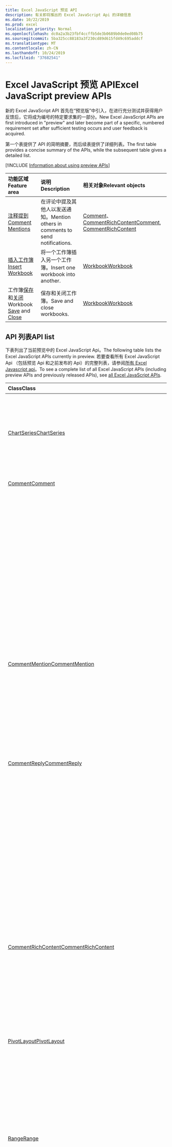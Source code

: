 ```yaml
---
title: Excel JavaScript 预览 API
description: 有关即将推出的 Excel JavaScript Api 的详细信息
ms.date: 10/22/2019
ms.prod: excel
localization_priority: Normal
ms.openlocfilehash: dc0a2a3b23fbf4ccffb5de3b0689b0de0ed08b75
ms.sourcegitcommit: 5ba325cc88183a3f230cd89d615fd49c695addcf
ms.translationtype: MT
ms.contentlocale: zh-CN
ms.lasthandoff: 10/24/2019
ms.locfileid: "37682541"
---
```

# <a name="excel-javascript-preview-apis"></a><span data-ttu-id="53e34-103">Excel JavaScript 预览 API</span><span class="sxs-lookup"><span data-stu-id="53e34-103">Excel JavaScript preview APIs</span></span>

<span data-ttu-id="53e34-104">新的 Excel JavaScript API 首先在“预览版”中引入，在进行充分测试并获得用户反馈后，它将成为编号的特定要求集的一部分。</span><span class="sxs-lookup"><span data-stu-id="53e34-104">New Excel JavaScript APIs are first introduced in "preview" and later become part of a specific, numbered requirement set after sufficient testing occurs and user feedback is acquired.</span></span>

<span data-ttu-id="53e34-105">第一个表提供了 API 的简明摘要，而后续表提供了详细列表。</span><span class="sxs-lookup"><span data-stu-id="53e34-105">The first table provides a concise summary of the APIs, while the subsequent table gives a detailed list.</span></span>

[!INCLUDE [Information about using preview APIs](../../includes/using-preview-apis-host.md)]

| <span data-ttu-id="53e34-106">功能区域</span><span class="sxs-lookup"><span data-stu-id="53e34-106">Feature area</span></span> | <span data-ttu-id="53e34-107">说明</span><span class="sxs-lookup"><span data-stu-id="53e34-107">Description</span></span> | <span data-ttu-id="53e34-108">相关对象</span><span class="sxs-lookup"><span data-stu-id="53e34-108">Relevant objects</span></span> |
|:--- |:--- |:--- |
| [<span data-ttu-id="53e34-109">注释提到</span><span class="sxs-lookup"><span data-stu-id="53e34-109">Comment Mentions</span></span>](../../excel/excel-add-ins-comments.md#mentions-preview) | <span data-ttu-id="53e34-110">在评论中提及其他人以发送通知。</span><span class="sxs-lookup"><span data-stu-id="53e34-110">Mention others in comments to send notifications.</span></span> | <span data-ttu-id="53e34-111">[Comment](/javascript/api/excel/excel.comment)、 [CommentRichContent](/javascript/api/excel/excel.commentrichcontent)</span><span class="sxs-lookup"><span data-stu-id="53e34-111">[Comment](/javascript/api/excel/excel.comment), [CommentRichContent](/javascript/api/excel/excel.commentrichcontent)</span></span> |
| [<span data-ttu-id="53e34-112">插入工作簿</span><span class="sxs-lookup"><span data-stu-id="53e34-112">Insert Workbook</span></span>](../../excel/excel-add-ins-workbooks.md#insert-a-copy-of-an-existing-workbook-into-the-current-one-preview) | <span data-ttu-id="53e34-113">将一个工作簿插入另一个工作簿。</span><span class="sxs-lookup"><span data-stu-id="53e34-113">Insert one workbook into another.</span></span>  | [<span data-ttu-id="53e34-114">Workbook</span><span class="sxs-lookup"><span data-stu-id="53e34-114">Workbook</span></span>](/javascript/api/excel/excel.worksheetcollection) |
| <span data-ttu-id="53e34-115">工作簿[保存](../../excel/excel-add-ins-workbooks.md#save-the-workbook-preview)和[关闭](../../excel/excel-add-ins-workbooks.md#close-the-workbook-preview)</span><span class="sxs-lookup"><span data-stu-id="53e34-115">Workbook [Save](../../excel/excel-add-ins-workbooks.md#save-the-workbook-preview) and [Close](../../excel/excel-add-ins-workbooks.md#close-the-workbook-preview)</span></span> | <span data-ttu-id="53e34-116">保存和关闭工作簿。</span><span class="sxs-lookup"><span data-stu-id="53e34-116">Save and close workbooks.</span></span>  | [<span data-ttu-id="53e34-117">Workbook</span><span class="sxs-lookup"><span data-stu-id="53e34-117">Workbook</span></span>](/javascript/api/excel/excel.workbook) |

## <a name="api-list"></a><span data-ttu-id="53e34-118">API 列表</span><span class="sxs-lookup"><span data-stu-id="53e34-118">API list</span></span>

<span data-ttu-id="53e34-119">下表列出了当前预览中的 Excel JavaScript Api。</span><span class="sxs-lookup"><span data-stu-id="53e34-119">The following table lists the Excel JavaScript APIs currently in preview.</span></span> <span data-ttu-id="53e34-120">若要查看所有 Excel JavaScript Api （包括预览 Api 和之前发布的 Api）的完整列表，请参阅[所有 Excel Javascript api](/javascript/api/excel?view=excel-js-preview)。</span><span class="sxs-lookup"><span data-stu-id="53e34-120">To see a complete list of all Excel JavaScript APIs (including preview APIs and previously released APIs), see [all Excel JavaScript APIs](/javascript/api/excel?view=excel-js-preview).</span></span>

| <span data-ttu-id="53e34-121">Class</span><span class="sxs-lookup"><span data-stu-id="53e34-121">Class</span></span> | <span data-ttu-id="53e34-122">域</span><span class="sxs-lookup"><span data-stu-id="53e34-122">Fields</span></span> | <span data-ttu-id="53e34-123">说明</span><span class="sxs-lookup"><span data-stu-id="53e34-123">Description</span></span> |
|:---|:---|:---|
|[<span data-ttu-id="53e34-124">ChartSeries</span><span class="sxs-lookup"><span data-stu-id="53e34-124">ChartSeries</span></span>](/javascript/api/excel/excel.chartseries)|[<span data-ttu-id="53e34-125">getDimensionValues （维： ChartSeriesDimension）</span><span class="sxs-lookup"><span data-stu-id="53e34-125">getDimensionValues(dimension: Excel.ChartSeriesDimension)</span></span>](/javascript/api/excel/excel.chartseries#getdimensionvalues-dimension-)|<span data-ttu-id="53e34-126">从图表系列的单个维中获取值。</span><span class="sxs-lookup"><span data-stu-id="53e34-126">Gets the values from a single dimension of the chart series.</span></span> <span data-ttu-id="53e34-127">这些值可以是类别值，也可以是数据值，具体取决于指定的维度和为图表系列映射数据的方式。</span><span class="sxs-lookup"><span data-stu-id="53e34-127">These could be either category values or data values, depending on the dimension specified and how the data is mapped for the chart series.</span></span>|
|[<span data-ttu-id="53e34-128">Comment</span><span class="sxs-lookup"><span data-stu-id="53e34-128">Comment</span></span>](/javascript/api/excel/excel.comment)|[<span data-ttu-id="53e34-129">提及</span><span class="sxs-lookup"><span data-stu-id="53e34-129">mentions</span></span>](/javascript/api/excel/excel.comment#mentions)|<span data-ttu-id="53e34-130">获取注释中提到的实体（如人员）。</span><span class="sxs-lookup"><span data-stu-id="53e34-130">Gets the entities (e.g. people) that are mentioned in comments.</span></span>|
||[<span data-ttu-id="53e34-131">richContent</span><span class="sxs-lookup"><span data-stu-id="53e34-131">richContent</span></span>](/javascript/api/excel/excel.comment#richcontent)|<span data-ttu-id="53e34-132">获取丰富的注释内容（例如，注释中的提及）。</span><span class="sxs-lookup"><span data-stu-id="53e34-132">Gets the rich comment content (e.g. mentions in comments).</span></span> <span data-ttu-id="53e34-133">此字符串不应显示给最终用户。</span><span class="sxs-lookup"><span data-stu-id="53e34-133">This string is not meant to be displayed to end-users.</span></span> <span data-ttu-id="53e34-134">您的外接程序应仅使用此信息分析丰富的注释内容。</span><span class="sxs-lookup"><span data-stu-id="53e34-134">Your add-in should only use this to parse rich comment content.</span></span>|
||[<span data-ttu-id="53e34-135">经过</span><span class="sxs-lookup"><span data-stu-id="53e34-135">resolved</span></span>](/javascript/api/excel/excel.comment#resolved)|<span data-ttu-id="53e34-136">获取或设置批注线程的状态。</span><span class="sxs-lookup"><span data-stu-id="53e34-136">Gets or sets the comment thread status.</span></span> <span data-ttu-id="53e34-137">值为 "true" 表示注释线程处于 "已解决" 状态。</span><span class="sxs-lookup"><span data-stu-id="53e34-137">A value of "true" means the comment thread is in the resolved state.</span></span>|
||[<span data-ttu-id="53e34-138">updateMentions （contentWithMentions： CommentRichContent）</span><span class="sxs-lookup"><span data-stu-id="53e34-138">updateMentions(contentWithMentions: Excel.CommentRichContent)</span></span>](/javascript/api/excel/excel.comment#updatementions-contentwithmentions-)|<span data-ttu-id="53e34-139">使用特殊格式的字符串和提及列表更新注释内容。</span><span class="sxs-lookup"><span data-stu-id="53e34-139">Updates the comment content with a specially formatted string and a list of mentions.</span></span>|
|[<span data-ttu-id="53e34-140">CommentMention</span><span class="sxs-lookup"><span data-stu-id="53e34-140">CommentMention</span></span>](/javascript/api/excel/excel.commentmention)|[<span data-ttu-id="53e34-141">email</span><span class="sxs-lookup"><span data-stu-id="53e34-141">email</span></span>](/javascript/api/excel/excel.commentmention#email)|<span data-ttu-id="53e34-142">获取或设置注释中提到的实体的电子邮件地址。</span><span class="sxs-lookup"><span data-stu-id="53e34-142">Gets or sets the email address of the entity that is mentioned in comment.</span></span>|
||[<span data-ttu-id="53e34-143">id</span><span class="sxs-lookup"><span data-stu-id="53e34-143">id</span></span>](/javascript/api/excel/excel.commentmention#id)|<span data-ttu-id="53e34-144">获取或设置实体的 id。</span><span class="sxs-lookup"><span data-stu-id="53e34-144">Gets or sets the id of the entity.</span></span> <span data-ttu-id="53e34-145">这与中`CommentRichContent.richContent`的 id 信息对齐。</span><span class="sxs-lookup"><span data-stu-id="53e34-145">This is aligned with the id information in `CommentRichContent.richContent`.</span></span>|
||[<span data-ttu-id="53e34-146">name</span><span class="sxs-lookup"><span data-stu-id="53e34-146">name</span></span>](/javascript/api/excel/excel.commentmention#name)|<span data-ttu-id="53e34-147">获取或设置注释中提到的实体的名称。</span><span class="sxs-lookup"><span data-stu-id="53e34-147">Gets or sets the name of the entity that is mentioned in comment.</span></span>|
|[<span data-ttu-id="53e34-148">CommentReply</span><span class="sxs-lookup"><span data-stu-id="53e34-148">CommentReply</span></span>](/javascript/api/excel/excel.commentreply)|[<span data-ttu-id="53e34-149">提及</span><span class="sxs-lookup"><span data-stu-id="53e34-149">mentions</span></span>](/javascript/api/excel/excel.commentreply#mentions)|<span data-ttu-id="53e34-150">获取注释中提到的实体（如人员）。</span><span class="sxs-lookup"><span data-stu-id="53e34-150">Gets the entities (e.g. people) that are mentioned in comments.</span></span>|
||[<span data-ttu-id="53e34-151">经过</span><span class="sxs-lookup"><span data-stu-id="53e34-151">resolved</span></span>](/javascript/api/excel/excel.commentreply#resolved)|<span data-ttu-id="53e34-152">获取或设置批注答复状态。</span><span class="sxs-lookup"><span data-stu-id="53e34-152">Gets or sets the comment reply status.</span></span> <span data-ttu-id="53e34-153">值为 "true" 表示批注答复处于 "已解决" 状态。</span><span class="sxs-lookup"><span data-stu-id="53e34-153">A value of "true" means the comment reply is in the resolved state.</span></span>|
||[<span data-ttu-id="53e34-154">richContent</span><span class="sxs-lookup"><span data-stu-id="53e34-154">richContent</span></span>](/javascript/api/excel/excel.commentreply#richcontent)|<span data-ttu-id="53e34-155">获取丰富的注释内容（例如，注释中的提及）。</span><span class="sxs-lookup"><span data-stu-id="53e34-155">Gets the rich comment content (e.g. mentions in comments).</span></span> <span data-ttu-id="53e34-156">此字符串不应显示给最终用户。</span><span class="sxs-lookup"><span data-stu-id="53e34-156">This string is not meant to be displayed to end-users.</span></span> <span data-ttu-id="53e34-157">您的外接程序应仅使用此信息分析丰富的注释内容。</span><span class="sxs-lookup"><span data-stu-id="53e34-157">Your add-in should only use this to parse rich comment content.</span></span>|
||[<span data-ttu-id="53e34-158">updateMentions （contentWithMentions： CommentRichContent）</span><span class="sxs-lookup"><span data-stu-id="53e34-158">updateMentions(contentWithMentions: Excel.CommentRichContent)</span></span>](/javascript/api/excel/excel.commentreply#updatementions-contentwithmentions-)|<span data-ttu-id="53e34-159">使用特殊格式的字符串和提及列表更新注释内容。</span><span class="sxs-lookup"><span data-stu-id="53e34-159">Updates the comment content with a specially formatted string and a list of mentions.</span></span>|
|[<span data-ttu-id="53e34-160">CommentRichContent</span><span class="sxs-lookup"><span data-stu-id="53e34-160">CommentRichContent</span></span>](/javascript/api/excel/excel.commentrichcontent)|[<span data-ttu-id="53e34-161">提及</span><span class="sxs-lookup"><span data-stu-id="53e34-161">mentions</span></span>](/javascript/api/excel/excel.commentrichcontent#mentions)|<span data-ttu-id="53e34-162">包含注释中提到的所有实体（例如，人员）的数组。</span><span class="sxs-lookup"><span data-stu-id="53e34-162">An array containing all the entities (e.g. people) mentioned within the comment.</span></span>|
||[<span data-ttu-id="53e34-163">richContent</span><span class="sxs-lookup"><span data-stu-id="53e34-163">richContent</span></span>](/javascript/api/excel/excel.commentrichcontent#richcontent)||
|[<span data-ttu-id="53e34-164">PivotLayout</span><span class="sxs-lookup"><span data-stu-id="53e34-164">PivotLayout</span></span>](/javascript/api/excel/excel.pivotlayout)|[<span data-ttu-id="53e34-165">getCell(dataHierarchy: DataPivotHierarchy \| string, rowItems: Array<PivotItem \| string>, columnItems: Array<PivotItem \| string>)</span><span class="sxs-lookup"><span data-stu-id="53e34-165">getCell(dataHierarchy: DataPivotHierarchy \| string, rowItems: Array<PivotItem \| string>, columnItems: Array<PivotItem \| string>)</span></span>](/javascript/api/excel/excel.pivotlayout#getcell-datahierarchy--rowitems--columnitems-)|<span data-ttu-id="53e34-166">根据数据层次结构以及各自层次结构的行和列项，获取数据透视表中的唯一单元格。</span><span class="sxs-lookup"><span data-stu-id="53e34-166">Gets a unique cell in the PivotTable based on a data hierarchy and the row and column items of their respective hierarchies.</span></span> <span data-ttu-id="53e34-167">返回的单元格是给定行和列的交集，其中包含来自给定层次结构的数据。</span><span class="sxs-lookup"><span data-stu-id="53e34-167">The returned cell is the intersection of the given row and column that contains the data from the given hierarchy.</span></span> <span data-ttu-id="53e34-168">此方法与在特定单元格上调用 getPivotItems 和 getDataHierarchy 相反。</span><span class="sxs-lookup"><span data-stu-id="53e34-168">This method is the inverse of calling getPivotItems and getDataHierarchy on a particular cell.</span></span>|
|[<span data-ttu-id="53e34-169">Range</span><span class="sxs-lookup"><span data-stu-id="53e34-169">Range</span></span>](/javascript/api/excel/excel.range)|[<span data-ttu-id="53e34-170">getSpillParent()</span><span class="sxs-lookup"><span data-stu-id="53e34-170">getSpillParent()</span></span>](/javascript/api/excel/excel.range#getspillparent--)|<span data-ttu-id="53e34-171">获取 Range 对象，它包含要将某个单元格溢出到的定位单元格。</span><span class="sxs-lookup"><span data-stu-id="53e34-171">Gets the range object containing the anchor cell for a cell getting spilled into.</span></span> <span data-ttu-id="53e34-172">如果应用于具有多个单元格的区域，则会失败。</span><span class="sxs-lookup"><span data-stu-id="53e34-172">Fails if applied to a range with more than one cell.</span></span> <span data-ttu-id="53e34-173">只读。</span><span class="sxs-lookup"><span data-stu-id="53e34-173">Read-only.</span></span>|
||[<span data-ttu-id="53e34-174">getSpillParentOrNullObject()</span><span class="sxs-lookup"><span data-stu-id="53e34-174">getSpillParentOrNullObject()</span></span>](/javascript/api/excel/excel.range#getspillparentornullobject--)|<span data-ttu-id="53e34-175">获取 Range 对象，它包含要将某个单元格溢出到的定位单元格。</span><span class="sxs-lookup"><span data-stu-id="53e34-175">Gets the range object containing the anchor cell for a cell getting spilled into.</span></span> <span data-ttu-id="53e34-176">只读。</span><span class="sxs-lookup"><span data-stu-id="53e34-176">Read-only.</span></span>|
||[<span data-ttu-id="53e34-177">getSpillingToRange()</span><span class="sxs-lookup"><span data-stu-id="53e34-177">getSpillingToRange()</span></span>](/javascript/api/excel/excel.range#getspillingtorange--)|<span data-ttu-id="53e34-178">获取 Range 对象，它在调用定位单元格时包含溢出区域。</span><span class="sxs-lookup"><span data-stu-id="53e34-178">Gets the range object containing the spill range when called on an anchor cell.</span></span> <span data-ttu-id="53e34-179">如果应用于具有多个单元格的区域，则会失败。</span><span class="sxs-lookup"><span data-stu-id="53e34-179">Fails if applied to a range with more than one cell.</span></span> <span data-ttu-id="53e34-180">只读。</span><span class="sxs-lookup"><span data-stu-id="53e34-180">Read-only.</span></span>|
||[<span data-ttu-id="53e34-181">getSpillingToRangeOrNullObject()</span><span class="sxs-lookup"><span data-stu-id="53e34-181">getSpillingToRangeOrNullObject()</span></span>](/javascript/api/excel/excel.range#getspillingtorangeornullobject--)|<span data-ttu-id="53e34-182">获取 Range 对象，它在调用定位单元格时包含溢出区域。</span><span class="sxs-lookup"><span data-stu-id="53e34-182">Gets the range object containing the spill range when called on an anchor cell.</span></span> <span data-ttu-id="53e34-183">只读。</span><span class="sxs-lookup"><span data-stu-id="53e34-183">Read-only.</span></span>|
||[<span data-ttu-id="53e34-184">hasSpill</span><span class="sxs-lookup"><span data-stu-id="53e34-184">hasSpill</span></span>](/javascript/api/excel/excel.range#hasspill)|<span data-ttu-id="53e34-185">表示所有单元格是否都具有溢出边框。</span><span class="sxs-lookup"><span data-stu-id="53e34-185">Represents if all cells have a spill border.</span></span>|
||[<span data-ttu-id="53e34-186">savedAsArray</span><span class="sxs-lookup"><span data-stu-id="53e34-186">savedAsArray</span></span>](/javascript/api/excel/excel.range#savedasarray)|<span data-ttu-id="53e34-187">表示是否将所有单元格都保存为数组公式。</span><span class="sxs-lookup"><span data-stu-id="53e34-187">Represents if ALL the cells would be saved as an array formula.</span></span>|
|[<span data-ttu-id="53e34-188">RangeFormat</span><span class="sxs-lookup"><span data-stu-id="53e34-188">RangeFormat</span></span>](/javascript/api/excel/excel.rangeformat)|[<span data-ttu-id="53e34-189">adjustIndent （金额：数字）</span><span class="sxs-lookup"><span data-stu-id="53e34-189">adjustIndent(amount: number)</span></span>](/javascript/api/excel/excel.rangeformat#adjustindent-amount-)|<span data-ttu-id="53e34-190">调整范围格式的缩进量。</span><span class="sxs-lookup"><span data-stu-id="53e34-190">Adjusts the indentation of the range formatting.</span></span> <span data-ttu-id="53e34-191">缩进值的范围为0到250。</span><span class="sxs-lookup"><span data-stu-id="53e34-191">The indent value ranges from 0 to 250.</span></span>|
|[<span data-ttu-id="53e34-192">ShapeCollection</span><span class="sxs-lookup"><span data-stu-id="53e34-192">ShapeCollection</span></span>](/javascript/api/excel/excel.shapecollection)|[<span data-ttu-id="53e34-193">addSvg(xml: string)</span><span class="sxs-lookup"><span data-stu-id="53e34-193">addSvg(xml: string)</span></span>](/javascript/api/excel/excel.shapecollection#addsvg-xml-)|<span data-ttu-id="53e34-194">从 XML 字符串创建可缩放的矢量图形 (SVG) 并将其添加到工作表。</span><span class="sxs-lookup"><span data-stu-id="53e34-194">Creates a scalable vector graphic (SVG) from an XML string and adds it to the worksheet.</span></span> <span data-ttu-id="53e34-195">返回表示新图片的 Shape 对象。</span><span class="sxs-lookup"><span data-stu-id="53e34-195">Returns a Shape object that represents the new image.</span></span>|
|[<span data-ttu-id="53e34-196">Slicer</span><span class="sxs-lookup"><span data-stu-id="53e34-196">Slicer</span></span>](/javascript/api/excel/excel.slicer)|[<span data-ttu-id="53e34-197">nameInFormula</span><span class="sxs-lookup"><span data-stu-id="53e34-197">nameInFormula</span></span>](/javascript/api/excel/excel.slicer#nameinformula)|<span data-ttu-id="53e34-198">表示公式中使用切片器名称。</span><span class="sxs-lookup"><span data-stu-id="53e34-198">Represents the slicer name used in the formula.</span></span>|
|[<span data-ttu-id="53e34-199">Table</span><span class="sxs-lookup"><span data-stu-id="53e34-199">Table</span></span>](/javascript/api/excel/excel.table)|[<span data-ttu-id="53e34-200">clearStyle()</span><span class="sxs-lookup"><span data-stu-id="53e34-200">clearStyle()</span></span>](/javascript/api/excel/excel.table#clearstyle--)|<span data-ttu-id="53e34-201">将表格更改为使用默认表格样式。</span><span class="sxs-lookup"><span data-stu-id="53e34-201">Changes the table to use the default table style.</span></span>|
||[<span data-ttu-id="53e34-202">onFiltered</span><span class="sxs-lookup"><span data-stu-id="53e34-202">onFiltered</span></span>](/javascript/api/excel/excel.table#onfiltered)|<span data-ttu-id="53e34-203">在特定表格上应用筛选器时发生。</span><span class="sxs-lookup"><span data-stu-id="53e34-203">Occurs when filter is applied on a specific table.</span></span>|
|[<span data-ttu-id="53e34-204">TableCollection</span><span class="sxs-lookup"><span data-stu-id="53e34-204">TableCollection</span></span>](/javascript/api/excel/excel.tablecollection)|[<span data-ttu-id="53e34-205">onFiltered</span><span class="sxs-lookup"><span data-stu-id="53e34-205">onFiltered</span></span>](/javascript/api/excel/excel.tablecollection#onfiltered)|<span data-ttu-id="53e34-206">在工作簿或工作表中的任何表格上应用筛选器时发生。</span><span class="sxs-lookup"><span data-stu-id="53e34-206">Occurs when filter is applied on any table in a workbook, or a worksheet.</span></span>|
|[<span data-ttu-id="53e34-207">TableFilteredEventArgs</span><span class="sxs-lookup"><span data-stu-id="53e34-207">TableFilteredEventArgs</span></span>](/javascript/api/excel/excel.tablefilteredeventargs)|[<span data-ttu-id="53e34-208">tableId</span><span class="sxs-lookup"><span data-stu-id="53e34-208">tableId</span></span>](/javascript/api/excel/excel.tablefilteredeventargs#tableid)|<span data-ttu-id="53e34-209">表示应用了筛选器的表的 id。</span><span class="sxs-lookup"><span data-stu-id="53e34-209">Represents the id of the table in which the filter is applied.</span></span>|
||[<span data-ttu-id="53e34-210">type</span><span class="sxs-lookup"><span data-stu-id="53e34-210">type</span></span>](/javascript/api/excel/excel.tablefilteredeventargs#type)|<span data-ttu-id="53e34-211">表示事件的类型。</span><span class="sxs-lookup"><span data-stu-id="53e34-211">Represents the type of the event.</span></span> <span data-ttu-id="53e34-212">有关详细信息，请参阅 Excel.EventType。</span><span class="sxs-lookup"><span data-stu-id="53e34-212">See Excel.EventType for details.</span></span>|
||[<span data-ttu-id="53e34-213">worksheetId</span><span class="sxs-lookup"><span data-stu-id="53e34-213">worksheetId</span></span>](/javascript/api/excel/excel.tablefilteredeventargs#worksheetid)|<span data-ttu-id="53e34-214">表示包含表格的工作表的 ID。</span><span class="sxs-lookup"><span data-stu-id="53e34-214">Represents the id of the worksheet which contains the table.</span></span>|
|[<span data-ttu-id="53e34-215">Workbook</span><span class="sxs-lookup"><span data-stu-id="53e34-215">Workbook</span></span>](/javascript/api/excel/excel.workbook)|[<span data-ttu-id="53e34-216">close(closeBehavior?: Excel.CloseBehavior)</span><span class="sxs-lookup"><span data-stu-id="53e34-216">close(closeBehavior?: Excel.CloseBehavior)</span></span>](/javascript/api/excel/excel.workbook#close-closebehavior-)|<span data-ttu-id="53e34-217">关闭当前工作簿。</span><span class="sxs-lookup"><span data-stu-id="53e34-217">Close current workbook.</span></span>|
||[<span data-ttu-id="53e34-218">save(saveBehavior?: Excel.SaveBehavior)</span><span class="sxs-lookup"><span data-stu-id="53e34-218">save(saveBehavior?: Excel.SaveBehavior)</span></span>](/javascript/api/excel/excel.workbook#save-savebehavior-)|<span data-ttu-id="53e34-219">保存当前工作簿。</span><span class="sxs-lookup"><span data-stu-id="53e34-219">Save current workbook.</span></span>|
||[<span data-ttu-id="53e34-220">use1904DateSystem</span><span class="sxs-lookup"><span data-stu-id="53e34-220">use1904DateSystem</span></span>](/javascript/api/excel/excel.workbook#use1904datesystem)|<span data-ttu-id="53e34-221">如果工作簿使用 1904 日期系统，则为 True。</span><span class="sxs-lookup"><span data-stu-id="53e34-221">True if the workbook uses the 1904 date system.</span></span>|
|[<span data-ttu-id="53e34-222">Worksheet</span><span class="sxs-lookup"><span data-stu-id="53e34-222">Worksheet</span></span>](/javascript/api/excel/excel.worksheet)|[<span data-ttu-id="53e34-223">onFiltered</span><span class="sxs-lookup"><span data-stu-id="53e34-223">onFiltered</span></span>](/javascript/api/excel/excel.worksheet#onfiltered)|<span data-ttu-id="53e34-224">在特定工作表上应用筛选器时发生。</span><span class="sxs-lookup"><span data-stu-id="53e34-224">Occurs when filter is applied on a specific worksheet.</span></span>|
||[<span data-ttu-id="53e34-225">onRowHiddenChanged</span><span class="sxs-lookup"><span data-stu-id="53e34-225">onRowHiddenChanged</span></span>](/javascript/api/excel/excel.worksheet#onrowhiddenchanged)|<span data-ttu-id="53e34-226">在特定工作表上的一个或多个行的隐藏状态更改时发生。</span><span class="sxs-lookup"><span data-stu-id="53e34-226">Occurs when the hidden state of one or more rows has changed on a specific worksheet.</span></span>|
|[<span data-ttu-id="53e34-227">WorksheetCollection</span><span class="sxs-lookup"><span data-stu-id="53e34-227">WorksheetCollection</span></span>](/javascript/api/excel/excel.worksheetcollection)|<span data-ttu-id="53e34-228">[addFromBase64(base64File: string, sheetNamesToInsert?: string[], positionType?: Excel.WorksheetPositionType, relativeTo?: Worksheet \| string)](/javascript/api/excel/excel.worksheetcollection#addfrombase64-base64file--sheetnamestoinsert--positiontype--relativeto-)</span><span class="sxs-lookup"><span data-stu-id="53e34-228">[addFromBase64(base64File: string, sheetNamesToInsert?: string[], positionType?: Excel.WorksheetPositionType, relativeTo?: Worksheet \| string)](/javascript/api/excel/excel.worksheetcollection#addfrombase64-base64file--sheetnamestoinsert--positiontype--relativeto-)</span></span>|<span data-ttu-id="53e34-229">将工作簿的指定工作表插入当前工作簿。</span><span class="sxs-lookup"><span data-stu-id="53e34-229">Inserts the specified worksheets of a workbook into the current workbook.</span></span>|
||[<span data-ttu-id="53e34-230">onFiltered</span><span class="sxs-lookup"><span data-stu-id="53e34-230">onFiltered</span></span>](/javascript/api/excel/excel.worksheetcollection#onfiltered)|<span data-ttu-id="53e34-231">在工作簿中应用任何工作表的筛选器时发生。</span><span class="sxs-lookup"><span data-stu-id="53e34-231">Occurs when any worksheet's filter is applied in the workbook.</span></span>|
||[<span data-ttu-id="53e34-232">onRowHiddenChanged</span><span class="sxs-lookup"><span data-stu-id="53e34-232">onRowHiddenChanged</span></span>](/javascript/api/excel/excel.worksheetcollection#onrowhiddenchanged)|<span data-ttu-id="53e34-233">在特定工作表上的一个或多个行的隐藏状态更改时发生。</span><span class="sxs-lookup"><span data-stu-id="53e34-233">Occurs when the hidden state of one or more rows has changed on a specific worksheet.</span></span>|
|[<span data-ttu-id="53e34-234">WorksheetFilteredEventArgs</span><span class="sxs-lookup"><span data-stu-id="53e34-234">WorksheetFilteredEventArgs</span></span>](/javascript/api/excel/excel.worksheetfilteredeventargs)|[<span data-ttu-id="53e34-235">type</span><span class="sxs-lookup"><span data-stu-id="53e34-235">type</span></span>](/javascript/api/excel/excel.worksheetfilteredeventargs#type)|<span data-ttu-id="53e34-236">表示事件的类型。</span><span class="sxs-lookup"><span data-stu-id="53e34-236">Represents the type of the event.</span></span> <span data-ttu-id="53e34-237">有关详细信息，请参阅 Excel.EventType。</span><span class="sxs-lookup"><span data-stu-id="53e34-237">See Excel.EventType for details.</span></span>|
||[<span data-ttu-id="53e34-238">worksheetId</span><span class="sxs-lookup"><span data-stu-id="53e34-238">worksheetId</span></span>](/javascript/api/excel/excel.worksheetfilteredeventargs#worksheetid)|<span data-ttu-id="53e34-239">表示在其中应用筛选器的工作表的 ID。</span><span class="sxs-lookup"><span data-stu-id="53e34-239">Represents the id of the worksheet in which the filter is applied.</span></span>|
|[<span data-ttu-id="53e34-240">WorksheetRowHiddenChangedEventArgs</span><span class="sxs-lookup"><span data-stu-id="53e34-240">WorksheetRowHiddenChangedEventArgs</span></span>](/javascript/api/excel/excel.worksheetrowhiddenchangedeventargs)|[<span data-ttu-id="53e34-241">address</span><span class="sxs-lookup"><span data-stu-id="53e34-241">address</span></span>](/javascript/api/excel/excel.worksheetrowhiddenchangedeventargs#address)|<span data-ttu-id="53e34-242">获取区域地址，该地址表示特定工作表上的更改区域。</span><span class="sxs-lookup"><span data-stu-id="53e34-242">Gets the range address that represents the changed area of a specific worksheet.</span></span>|
||[<span data-ttu-id="53e34-243">changeType</span><span class="sxs-lookup"><span data-stu-id="53e34-243">changeType</span></span>](/javascript/api/excel/excel.worksheetrowhiddenchangedeventargs#changetype)|<span data-ttu-id="53e34-244">获取表示事件触发方式的更改类型。</span><span class="sxs-lookup"><span data-stu-id="53e34-244">Gets the type of change that represents how the event was triggered.</span></span> <span data-ttu-id="53e34-245">有关详细信息，请参阅 `Excel.RowHiddenChangeType`。</span><span class="sxs-lookup"><span data-stu-id="53e34-245">See `Excel.RowHiddenChangeType` for details.</span></span>|
||[<span data-ttu-id="53e34-246">source</span><span class="sxs-lookup"><span data-stu-id="53e34-246">source</span></span>](/javascript/api/excel/excel.worksheetrowhiddenchangedeventargs#source)|<span data-ttu-id="53e34-247">获取事件源。</span><span class="sxs-lookup"><span data-stu-id="53e34-247">Gets the source of the event.</span></span> <span data-ttu-id="53e34-248">有关详细信息，请参阅 Excel.EventSource。</span><span class="sxs-lookup"><span data-stu-id="53e34-248">See Excel.EventSource for details.</span></span>|
||[<span data-ttu-id="53e34-249">type</span><span class="sxs-lookup"><span data-stu-id="53e34-249">type</span></span>](/javascript/api/excel/excel.worksheetrowhiddenchangedeventargs#type)|<span data-ttu-id="53e34-250">获取事件的类型。</span><span class="sxs-lookup"><span data-stu-id="53e34-250">Gets the type of the event.</span></span> <span data-ttu-id="53e34-251">有关详细信息，请参阅 Excel.EventType。</span><span class="sxs-lookup"><span data-stu-id="53e34-251">See Excel.EventType for details.</span></span>|
||[<span data-ttu-id="53e34-252">worksheetId</span><span class="sxs-lookup"><span data-stu-id="53e34-252">worksheetId</span></span>](/javascript/api/excel/excel.worksheetrowhiddenchangedeventargs#worksheetid)|<span data-ttu-id="53e34-253">获取其中的数据发生更改的工作表的 ID。</span><span class="sxs-lookup"><span data-stu-id="53e34-253">Gets the id of the worksheet in which the data changed.</span></span>|

## <a name="see-also"></a><span data-ttu-id="53e34-254">另请参阅</span><span class="sxs-lookup"><span data-stu-id="53e34-254">See also</span></span>

- [<span data-ttu-id="53e34-255">Excel JavaScript API 参考文档</span><span class="sxs-lookup"><span data-stu-id="53e34-255">Excel JavaScript API Reference Documentation</span></span>](/javascript/api/excel?view=excel-js-preview)
- [<span data-ttu-id="53e34-256">Excel JavaScript API 要求集</span><span class="sxs-lookup"><span data-stu-id="53e34-256">Excel JavaScript API requirement sets</span></span>](./excel-api-requirement-sets.md)
